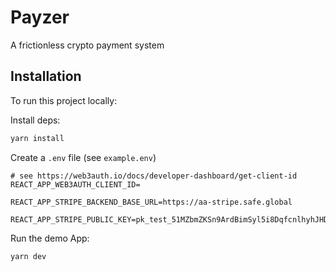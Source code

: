 # Payzer

A frictionless crypto payment system

## Installation

To run this project locally:

Install deps:

```bash
yarn install
```

Create a `.env` file (see `example.env`)

```
# see https://web3auth.io/docs/developer-dashboard/get-client-id
REACT_APP_WEB3AUTH_CLIENT_ID=

REACT_APP_STRIPE_BACKEND_BASE_URL=https://aa-stripe.safe.global

REACT_APP_STRIPE_PUBLIC_KEY=pk_test_51MZbmZKSn9ArdBimSyl5i8DqfcnlhyhJHD8bF2wKrGkpvNWyPvBAYtE211oHda0X3Ea1n4e9J9nh2JkpC7Sxm5a200Ug9ijfoO

```

Run the demo App:

```bash
yarn dev
```
